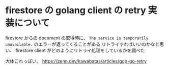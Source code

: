 
# firestore の golang client の retry 実装について

firestore からの document の取得時に、  `The service is temporarily unavailable.` のエラーが返ってくることがある
リトライすればいいのかなと思い、 firestore client がどのようにリトライ処理をしているかを調べた

大体これっぽい。
https://zenn.dev/kawabatas/articles/gcp-go-retry



<!--stackedit_data:
eyJoaXN0b3J5IjpbMTY5ODc1NDc2NF19
-->